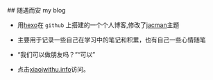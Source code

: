 ﻿﻿## 随遇而安 my blog

- 用[hexo](https://hexo.io/)在 `github` 上搭建的一个个人博客,修改了[jacman](https://github.com/wuchong/jacman)主题

- 主要用于记录一些自己在学习中的笔记和积累，也有自己一些心情随笔

- “我们可以做朋友吗？”“可以”

- 点击[xiaojwithu.info](http://xiaojwithu.info/)访问。